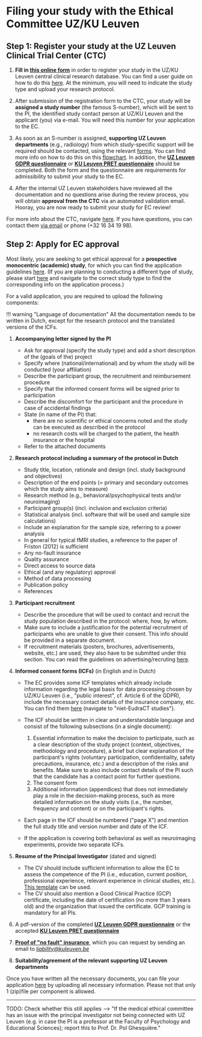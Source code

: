 # Filing your study with the Ethical Committee UZ/KU Leuven

## Step 1: Register your study at the UZ Leuven Clinical Trial Center (CTC)

1. **Fill in [this online form](https://www.uzleuven.be/en/register-clinical-study-clinical)** in order to register your study in the UZ/KU Leuven central clinical research database.
You can find a user guide on how to do this [here](https://gbiomed.kuleuven.be/english/ctc/cr-gen-ug-001_user-guide-for-registering-a-study-in-the-uz-ku-leuven-central-clinical-research-database).
At the minimum, you will need to indicate the study type and upload your research protocol.

2. After submission of the registration form to the CTC, your study will be **assigned a study number** (the famous S-number), which will be sent to the PI, the identified study contact person at UZ/KU Leuven and the applicant (you) via e-mail.
You will need this number for your application to the EC.

3. As soon as an S-number is assigned, **supporting UZ Leuven departments** (e.g., radiology) from which study-specific support will be required should be contacted, using the relevant [forms](https://gbiomed.kuleuven.be/english/ctc/supporting-hospital-departments-for-public-ctc-website/application-forms-for-supporting-hospital-departments). You can find more info on how to do this on this [flowchart](https://gbiomed.kuleuven.be/english/ctc/supporting-hospital-departments-for-public-ctc-website/3-2-how-to-contact-supporting-departments-after-obtaining-s-nr).
In addition, the [**UZ Leuven GDPR questionnaire**](https://www.uzleuven.be/en/ctc-gdpr-questionnaire) or [**KU Leuven PRET questionnaire**](https://www.groupware.kuleuven.be/sites/pret/Pages/default.aspx) should be completed. Both the form and the questionnaire are requirements for admissibility to submit your study to the EC.

4. After the internal UZ Leuven stakeholders have reviewed all the documentation and no questions arise during the review process, you will obtain **approval from the CTC** via an automated validation email. Hooray, you are now ready to submit your study for EC review!

For more info about the CTC, navigate [here](https://gbiomed.kuleuven.be/english/ctc). If you have questions, you can contact them [via email](mailto:ctc@uzleuven.be) or phone (+32 16 34 19 98).

## Step 2: Apply for EC approval

Most likely, you are seeking to get ethical approval for a **prospective monocentric (academic) study**, for which you can find the application guidelines [here](https://www.uzleuven.be/nl/ethische-commissie-onderzoek/prospectieve-studies/experiment/academisch-monocentrisch).
(If you are planning to conducting a different type of study, please start [here](https://www.uzleuven.be/nl/ethische-commissie-onderzoek) and navigate to the correct study type to find the corresponding info on the application process.)

For a valid application, you are required to upload the following components:

!!! warning "Language of documentation"
 All the documentation needs to be written in Dutch, except for the research protocol and the translated versions of the ICFs.

1. **Accompanying letter signed by the PI**

    - Ask for approval (specify the study type) and add a short description of the (goals of the) project
    - Specify where (national/international) and by whom the study will be conducted (your affiliation)
    - Describe the participant group, the recruitment and reimbursement procedure
    - Specify that the informed consent forms will be signed prior to participation
    - Describe the discomfort for the participant and the procedure in case of accidental findings
    - State (in name of the PI) that:
        - there are no scientific or ethical concerns noted and the study can be executed as described in the protocol
        - no research costs will be charged to the patient, the health insurance or the hospital
    - Refer to the attached documents

2. **Research protocol including a summary of the protocol in Dutch**

    - Study title, location, rationale and design (incl. study background and objectives)
    - Description of the end points (= primary and secondary outcomes which the study aims to measure)
    - Research method (e.g., behavioral/psychophysical tests and/or neuroimaging)
    - Participant group(s) (incl. inclusion and exclusion criteria)
    - Statistical analysis (incl. software that will be used and sample size calculations)
    - Include an explanation for the sample size, referring to a power analysis
    - In general for typical fMRI studies, a reference to the paper of Friston (2012) is sufficient
    - Any no-fault insurance
    - Quality assurance
    - Direct access to source data
    - Ethical (and any regulatory) approval
    - Method of data processing
    - Publication policy
    - References

3. **Participant recruitment**

    - Describe the procedure that will be used to contact and recruit the study population described in the protocol: where, how, by whom.
    - Make sure to include a justification for the potential recruitment of participants who are unable to give their consent. This info should be provided in a separate document.
    - If recruitment materials (posters, brochures, advertisements, website, etc.) are used, they also have to be submitted under this section. You can read the guidelines on advertising/recruting [here](https://www.uzleuven.be/nl/ethische-commissie-onderzoek/templates-en-interne-richtlijnen-bij-starten-van-dossier-bij-ec-onderzoek/adverterenrekruteren-voor-klinische-studies-richtlijnen-ec-onderzoek).

4. **Informed consent forms (ICFs)** (in English and in Dutch)

    - The EC provides some ICF templates which already include information regarding the legal basis for data processing chosen by UZ/KU Leuven (i.e., "public interest", cf. Article 6 of the GDPR), include the necessary contact details of the insurance company, etc. You can find them [here](https://www.uzleuven.be/nl/ethische-commissie-onderzoek/templates-en-interne-richtlijnen-bij-starten-van-dossier-bij-ec-onderzoek/informed-consent-formulier-icf-opstellen-voor-ec-onderzoek) (navigate to "niet-EudraCT studies").
    - The ICF should be written in clear and understandable language and consist of the following subsections (in a single document):

        1. Essential information to make the decision to participate, such as a clear description of the study project (context, objectives, methodology and procedure), a brief but clear explanation of the participant's rights (voluntary participation, confidentiality, safety precautions, insurance, etc.) and a description of the risks and benefits. Make sure to also include contact details of the PI such that the candidate has a contact point for further questions.
        2. The consent form
        3. Additional information (appendices) that does not immediately play a role in the decision-making process, such as more detailed information on the study visits (i.e., the number, frequency and content) or on the participant's rights.

    - Each page in the ICF should be numbered ("page X") and mention the full study title and version number and date of the ICF.
    - If the application is covering both behavioral as well as neuroimaging experiments, provide two separate ICFs.

5. **Resume of the Principal Investigator** (dated and signed)

    - The CV should include sufficient information to allow the EC to assess the competence of the PI (i.e., education, current position, professional experience, relevant experience in clinical studies, etc.). [This template](https://www.uzleuven.be/nl/media/17b61417-889b-478e-b4da-06bc120feab1/CV%20hoofdonderzoeker%2028062022.docx) can be used.
    - The CV should also mention a Good Clinical Practice (GCP) certificate, including the date of certification (no more than 3 years old) and the organization that issued the certificate. GCP training is mandatory for all PIs.

6. A pdf-version of the completed [**UZ Leuven GDPR questionnaire**](https://www.uzleuven.be/en/ctc-gdpr-questionnaire) or the accepted [**KU Leuven PRET questionnaire**](https://www.groupware.kuleuven.be/sites/pret/Pages/default.aspx)

7. [**Proof of "no fault" insurance**](https://admin.kuleuven.be/sab/vz/en/public-liability#section-4), which you can request by sending an email to *<liability@kuleuven.be>*

8. **Suitability/agreement of the relevant supporting UZ Leuven departments**

Once you have written all the necessary documents, you can file your application [here](https://www.uzleuven.be/nl/ethische-commissie-onderzoek/aanvraagformulier-voor-studie-bij-ec-onderzoek) by uploading all necessary information. Please not that only 1 (zip)file per component is allowed.

---

TODO: Check whether this still applies --> "If the medical ethical committee has an issue with the principal investigator not being connected with UZ Leuven (e.g. in case the PI is a professor at the Faculty of Psychology and Educational Sciences); report this to Prof. Dr. Pol Ghesquière."
